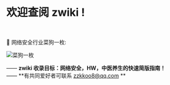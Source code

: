 # 欢迎查阅 zwiki !

<br>

🐶 网络安全行业菜狗一枚:

![菜狗一枚](https://user-images.githubusercontent.com/32918050/97097194-b318dd00-16a8-11eb-8e5d-415990799fba.gif "菜狗")  


—— **zwiki 收录目标：网络安全，HW，中医养生的快速简版指南！**  
—— **有共同爱好者可联系 zzkkoo8@qq.com **
